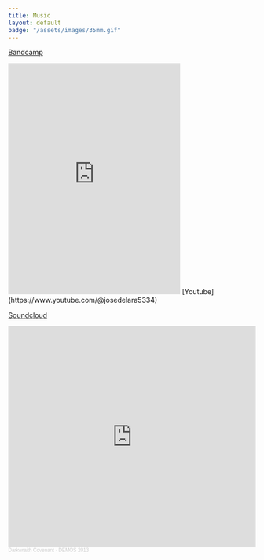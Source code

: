 ```yaml
---
title: Music
layout: default
badge: "/assets/images/35mm.gif"
---
```

[Bandcamp](https://darkwraithcovenant.bandcamp.com/)
<iframe style="border: 0; width: 350px; height: 470px;" src="https://bandcamp.com/EmbeddedPlayer/album=4171796435/size=large/bgcol=ffffff/linkcol=0687f5/tracklist=false/transparent=true/" seamless><a href="https://darkwraithcovenant.bandcamp.com/album/demonstrational-document-v21">Demonstrational Document v2.1 by Darkwraith Covenant</a></iframe>
[Youtube](https://www.youtube.com/@josedelara5334)  

[Soundcloud](https://soundcloud.com/jcdelarapdx) 
<iframe width="100%" height="450" scrolling="no" frameborder="no" allow="autoplay" src="https://w.soundcloud.com/player/?url=https%3A//api.soundcloud.com/playlists/11869104&color=%23ff0000&auto_play=false&hide_related=false&show_comments=true&show_user=true&show_reposts=false&show_teaser=true"></iframe><div style="font-size: 10px; color: #cccccc;line-break: anywhere;word-break: normal;overflow: hidden;white-space: nowrap;text-overflow: ellipsis; font-family: Interstate,Lucida Grande,Lucida Sans Unicode,Lucida Sans,Garuda,Verdana,Tahoma,sans-serif;font-weight: 100;"><a href="https://soundcloud.com/jcdelarapdx" title="Darkwraith Covenant" target="_blank" style="color: #cccccc; text-decoration: none;">Darkwraith Covenant</a> · <a href="https://soundcloud.com/jcdelarapdx/sets/darkwraith-covenant-solo" title="DEMOS 2013" target="_blank" style="color: #cccccc; text-decoration: none;">DEMOS 2013</a></div>  

